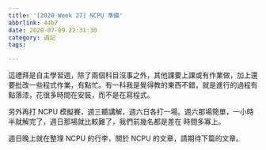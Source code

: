 ```yaml
---
title: '[2020 Week 27] NCPU 準備'
abbrlink: 44b7
date: 2020-07-09 22:31:30
category: 週記
tags:

---
```

這禮拜是自主學習週，除了兩個科目沒事之外，其他課要上課或有作業做，加上還要批改一些程式作業，有點忙。有一科我是覺得教的東西不錯，就是進行的過程有點落漆，花很多時間在安裝，而不是在寫程式。
<!-- more -->
另外再打 NCPU 模擬賽，週三聽講解，週六日各打一場。週六那場簡單，一小時半就解完了，週日那場就比較難了，我們前幾名都是差在 時間多寡上。

週日晚上就在整理 NCPU 的行李，關於 NCPU 的文章，請期待下篇的文章。